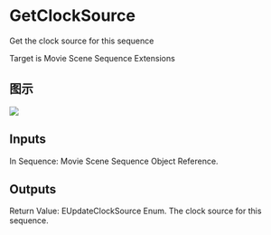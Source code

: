 # GetClockSource

Get the clock source for this sequence

Target is Movie Scene Sequence Extensions

## 图示

![]($-20221218-20541796.png)

## Inputs

In Sequence: Movie Scene Sequence Object Reference.  

## Outputs

Return Value: EUpdateClockSource Enum. The clock source for this sequence.

